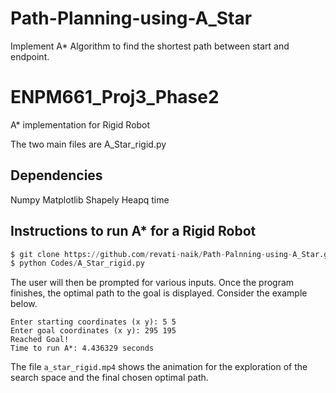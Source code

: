 # Path-Planning-using-A_Star
Implement A* Algorithm to find the shortest path between start and endpoint.

# ENPM661_Proj3_Phase2
A* implementation for Rigid Robot

The two main files are A_Star_rigid.py

## Dependencies
Numpy
Matplotlib
Shapely
Heapq
time

## Instructions to run A* for a Rigid Robot
```python
$ git clone https://github.com/revati-naik/Path-Palnning-using-A_Star.git
$ python Codes/A_Star_rigid.py
```
The user will then be prompted for various inputs.
Once the program finishes, the optimal path to the goal is displayed. Consider the example below.

```
Enter starting coordinates (x y): 5 5 
Enter goal coordinates (x y): 295 195
Reached Goal!
Time to run A*: 4.436329 seconds
```

The file `a_star_rigid.mp4` shows the animation for the exploration of the search space and the final chosen optimal path.